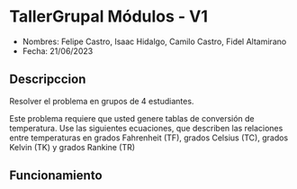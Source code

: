 # TallerGrupal Módulos - V1  
- Nombres: Felipe Castro, Isaac Hidalgo, Camilo Castro, Fidel Altamirano
- Fecha: 21/06/2023
## Descripccion
Resolver el problema en grupos de 4 estudiantes.

Este problema requiere que usted genere tablas de conversión de temperatura. Use las siguientes ecuaciones, que describen las relaciones entre temperaturas en grados Fahrenheit (TF), grados Celsius (TC), grados Kelvin (TK) y grados Rankine (TR)
## Funcionamiento 



